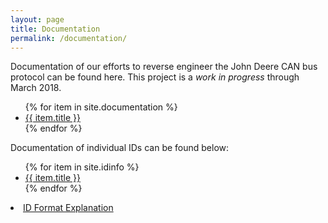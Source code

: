 ```yaml
---
layout: page
title: Documentation
permalink: /documentation/
---
```


Documentation of our efforts to reverse engineer the John Deere CAN bus protocol can be found here.  This project is a *work in progress* through March 2018.

<ul>
{% for item in site.documentation %}
  <li><a href="{{ item.url }}">{{ item.title }}</a></li>
{% endfor %}
</ul>

Documentation of individual IDs can be found below:

<ul>
{% for item in site.idinfo %}
  <li><a href="{{ item.url }}">{{ item.title }}</a></li>
{% endfor %}
</ul>

<li><a href="/IdExplanation">ID Format Explanation</a></li>
